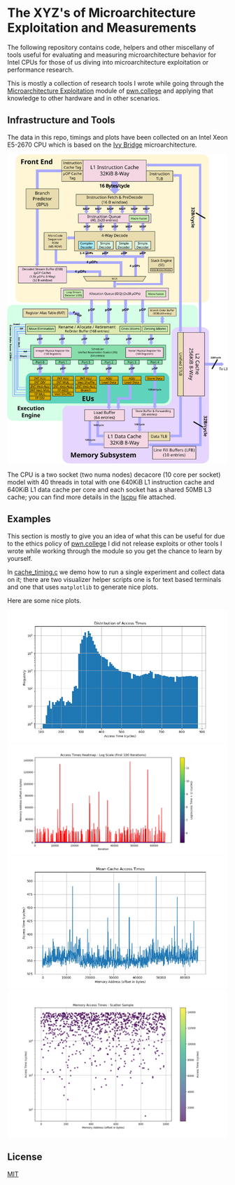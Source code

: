 # The XYZ's of Microarchitecture Exploitation and Measurements

The following repository contains code, helpers and other miscellany of tools
useful for evaluating and measuring microarchitecture behavior for Intel CPUs
for those of us diving into microarchitecture exploitation or performance
research.

This is mostly a collection of research tools I wrote while going through
the [Microarchitecture Exploitation] module of [pwn.college] and applying
that knowledge to other hardware and in other scenarios.

## Infrastructure and Tools

The data in this repo, timings and plots have been collected on an Intel Xeon
E5-2670 CPU which is based on the [Ivy Bridge] microarchitecture.

![diagram of ivy bridge uarch](assets/ivy_bridge_block_diagram.svg)

The CPU is a two socket (two numa nodes) decacore (10 core per socket) model
with 40 threads in total with one 640KiB L1 instruction cache and 640KiB L1
data cache per core and each socket has a shared 50MB L3 cache; you can find
more details in the [lscpu](lscpu.txt) file attached.

## Examples

This section is mostly to give you an idea of what this can be useful for
due to the ethics policy of [pwn.college] I did not release exploits or
other tools I wrote while working through the module so you get the chance
to learn by yourself.

In [cache_timing.c](cache_timing.c) we demo how to run a single experiment and collect data
on it; there are two visualizer helper scripts one is for text based terminals
and one that uses `matplotlib` to generate nice plots.

Here are some nice plots.

![access time histogram](plots/access_time_histogram.png)
![access time heatmap](plots/access_times_heatmap_log.png)
![mean access times](plots/mean_access_times.png)
![min max access times](plots/min_mean_max_times.png)

[pwn.college]: https://pwn.college
[Microarchitecture Exploitation]: https://pwn.college/system-security/speculative-execution/
[Ivy Bridge]: https://en.wikichip.org/wiki/intel/microarchitectures/ivy_bridge_(client)

## License

[MIT](LICENSE)
